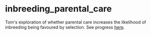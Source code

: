 # inbreeding_parental_care
Tom's exploration of whether parental care increases the likelihood of inbreeding being favoured by selection. See progress [here](https://kokkonut-case.github.io/inbreeding_parental_care/).
